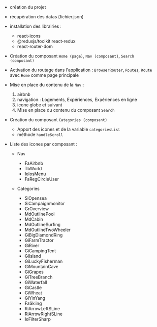 * création du projet 
* récupération des datas (fichier.json)
* installation des librairies :
  * react-icons
  * @reduxjs/toolkit react-redux
  * react-router-dom
* Création du composant `Home (page)`, `Nav (composant)`, `Search (composant)`
* Activation du routage dans l'application : `BrowserRouter`, `Routes`, `Route` avec `Home` comme page principale
* Mise en place du contenu de la `Nav` : 
  1. airbnb
  2. navigation : Logements, Expériences, Expériences en ligne
  3. icone globe et suivant
  4. Mise en place du contenu du composant `Search` 
* Création du composant `Categories (composant)`
   * Apport des icones et de la variable `categoriesList`
   * méthode `handleScroll`


* Liste des icones par composant : 
  * Nav 
     * FaAirbnb  
     * TbWorld
     * IoIosMenu
     * FaRegCircleUser
   
   * Categories
     *  SiOpensea
     *  SiCampaignmonitor
     *  GrOverview
     *  MdOutlinePool
     *  MdCabin
     *  MdOutlineSurfing
     *  MdOutlineTwoWheeler
     *  GiBigDiamondRing
     *  GiFarmTractor
     *  GiRiver
     *  GiCampingTent
     *  GiIsland
     *  GiLuckyFisherman
     *  GiMountainCave
     *  GiGrapes
     *  GiTreeBranch
     *  GiWaterfall
     *  GiCastle
     *  GiWheat
     *  GiYinYang
     *  FaSkiing
     *  RiArrowLeftSLine
     *  RiArrowRightSLine
     *  IoFilterSharp